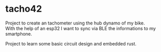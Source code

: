 # tacho42

Project to create an tachometer using the hub dynamo of my bike.  
With the help of an esp32 I want to sync via BLE the informations to my smartphone.  

Project to learn some basic circuit design and embedded rust.
